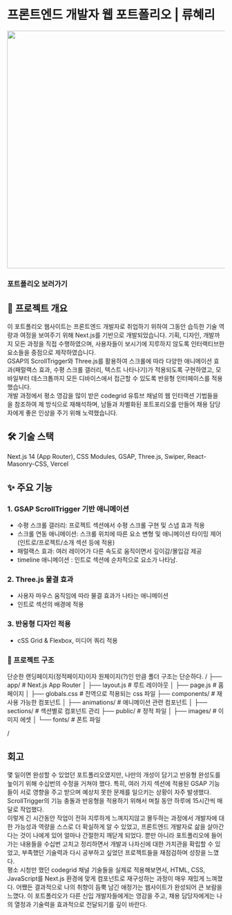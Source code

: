 # 프론트엔드 개발자 웹 포트폴리오 | 류혜리
<img src="public/images/gif/nextportfolio.gif" width="550"></img>

### <a href="https://hyeri-front-portfolio.vercel.app" style="color: inherit; text-decoration: none;">포트폴리오 보러가기</a>

## 📝 프로젝트 개요 
이 포트폴리오 웹사이트는 프론트엔드 개발자로 취업하기 위하여 그동안 습득한 기술 역량과 여정을 보여주기 위해 Next.js를 기반으로
개발되었습니다. 기획, 디자인, 개발까지 모든 과정을 직접 수행하였으며, 사용자들이 보시기에 지루하지 않도록 인터랙티브한 요소들을 중점으로 제작하였습니다. <br>
GSAP의 ScrollTrigger와 Three.js를 활용하여 스크롤에 따라 다양한 애니메이션 효과(패럴랙스 효과, 수평 스크롤 갤러리, 텍스트 나타나기)가 적용되도록 구현하였고,
모바일부터 데스크톱까지 모든 디바이스에서 접근할 수 있도록 반응형 인터페이스를 적용했습니다.<br>
개발 과정에서 평소 영감을 많이 받은 codegrid 유튜브 채널의 웹 인터랙션 기법들을 을 참조하여 제 방식으로 재해석하며, 남들과 차별화된 포트포리오를 
만들어 채용 담당자에게 좋은 인상을 주기 위해 노력했습니다. 


## 🛠️ 기술 스택
Next.js 14 (App Router), CSS Modules, GSAP, Three.js, Swiper, React-Masonry-CSS, Vercel


## ✨ 주요 기능
### 1. GSAP ScrollTrigger 기반 애니메이션
- 수평 스크롤 갤러리: 프로젝트 섹션에서 수평 스크롤 구현 및 스냅 효과 적용
- 스크롤 연동 애니메이션: 스크롤 위치에 따른 요소 변형 및 애니메이션 타이밍 제어(인트로/프로젝트/소개 섹션 등에 적용)
- 패럴랙스 효과: 여러 레이어가 다른 속도로 움직이면서 깊이감/몰입감 제공
- timeline 애니메이션 : 인트로 섹션에 순차적으로 요소가 나타남. 

### 2. Three.js 물결 효과
- 사용자 마우스 움직임에 따라 물결 효과가 나타는 애니메이션
- 인트로 섹션의 배경에 적용

### 3. 반응형 디자인 적용
- cSS Grid & Flexbox, 미디어 쿼리 적용

 
### 📂 프로젝트 구조
단순한 랜딩페이지(정적페이지)이자 원체이지(?)인 만큼 폴더 구조는 단순하다.
/
├── app/                  # Next.js App Router
│   ├── layout.js         # 루트 레이아웃
│   ├── page.js           # 홈페이지
│   ├── globals.css       # 전역으로 적용되는 css 파일
├── components/           # 재사용 가능한 컴포넌트
│   ├── animations/       # 애니메이션 관련 컴포넌트
│   ├── sections/         # 섹션별로 컴포넌트 관리
├── public/               # 정적 파일
│   ├── images/           # 이미지 에셋
│   └── fonts/            # 폰트 파일

/

## 회고
몇 일이면 완성할 수 있었던 포트폴리오였지만, 나만의 개성이 담기고 반응형 완성도를 높이기 위해 수십번의 수정을 거쳐야 했다. 특히, 여러 가지 섹션에 적용된 GSAP 기능들이 서로 영향을 주고 받으며 예상치 못한 문제를 일으키는 상황이 자주 발생했다. ScrollTrigger의 기능 충돌과 반응형을 적용하기 위해서 며칠 동안 하루에 15시간씩 매달로 작업했다. 
<br>이렇게 긴 시간동안 작업이 전혀 지루하게 느껴지지않고 몰두하는 과정에서 개발자에 대한 가능성과 역량을 스스로 더 확실하게 알 수 있었고, 프론트엔드 개발자로 삶을 살아간다는 것이 나에게 있어 얼마나 간절한지 깨닫게 되었다. 뿐만 아니라 포트폴리오에 들어가는 내용들을 수십번 고치고 정리하면서 개발과 나자신에 대한 가치관을 확립할 수 있었고, 부족했던 기술력과 다시 공부하고 싶었던 프로젝트들을 재점검하며 성장을 느꼈다. <br>
평소 시청만 했던 codegrid 채널 기술들을 실제로 적용해보면서, HTML, CSS, JavaScript를 Next.js 환경에 맞게 컴포넌트로 재구성하는 과정이 매우 재밌게 느껴졌다. 어쨌든 결과적으로 나의 취향이 듬뿍 남긴 애정가는 웹사이트가 완성되어 큰 보람을 느꼈다. 이 포트폴리오가 다른 신입 개발자들에게는 영감을 주고, 채용 담당자에게는 나의 열정과 기술력을 효과적으로 전달되기를 깊이 바란다. 

